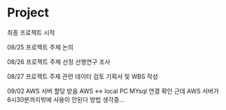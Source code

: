 # Project 

최종 프로젝트 시작

08/25
프로젝트 주제 논의

08/26
프로젝트 주제 선정
선행연구 조사

08/27
프로젝트 주제
관련 데이터 검토
기획서 및 WBS 작성

09/02
AWS 서버 할당 받음
AWS <-> local PC MYsql 연결 확인
근데 AWS 서버가 6시30분까지밖에 사용이 안된다
방법 생각중...
